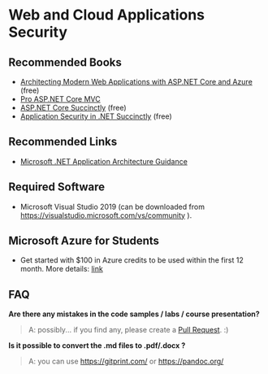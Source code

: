 # Web and Cloud Applications Security

## Recommended Books
- [Architecting Modern Web Applications with ASP.NET Core and Azure](https://blogs.msdn.microsoft.com/dotnet/2017/08/09/web-apps-aspnetcore-architecture-guidance/) (free)
- [Pro ASP.NET Core MVC](http://www.apress.com/us/book/9781484203989)
- [ASP.NET Core Succinctly](https://www.syncfusion.com/resources/techportal/details/ebooks/ASP_NET_Core_Succinctly) (free)
- [Application Security in .NET Succinctly](https://www.syncfusion.com/resources/techportal/details/ebooks/Application_Security_in_NET_Succinctly) (free)

## Recommended Links
- [Microsoft .NET Application Architecture Guidance](https://www.microsoft.com/net/learn/architecture)

## Required Software
- Microsoft Visual Studio 2019 (can be downloaded from https://visualstudio.microsoft.com/vs/community ).

## Microsoft Azure for Students
- Get started with $100 in Azure credits to be used within the first 12 month. More details: [link](https://e5.onthehub.com/WebStore/OfferingDetails.aspx?o=495230a6-7649-e811-8103-000d3af41938&ws=2b87aebb-ee6e-e611-9420-b8ca3a5db7a1&vsro=8&utm_source=microsoft-imagine-azure-newForAll-header&utm_medium=WebStoreAds&utm_campaign=microsoft)

## FAQ

**Are there any mistakes in the code samples / labs / course presentation?**

>A: possibly... if you find any, please create a [Pull Request](https://help.github.com/articles/about-pull-requests/). :)

**Is it possible to convert the .md files to .pdf/.docx ?**

>A: you can use https://gitprint.com/ or https://pandoc.org/
